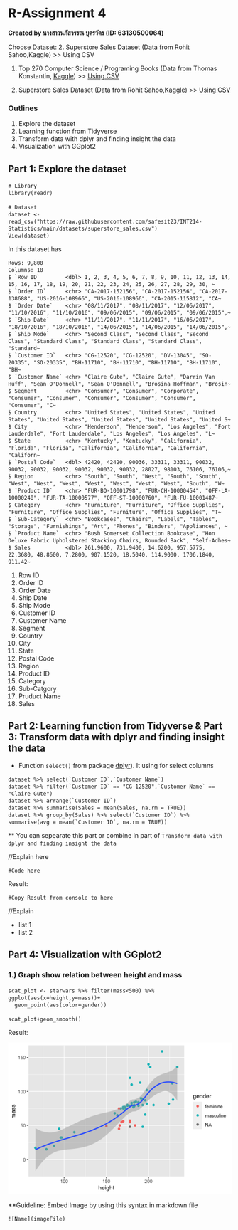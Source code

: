 # R-Assignment 4

**Created by นางสาวนภัสวรรณ บุตรวัตร (ID: 63130500064)**

Choose Dataset: 2. Superstore Sales Dataset (Data from Rohit Sahoo,Kaggle) >> Using CSV

1. Top 270 Computer Science / Programing Books (Data from Thomas Konstantin, [Kaggle](https://www.kaggle.com/thomaskonstantin/top-270-rated-computer-science-programing-books)) >> [Using CSV](https://raw.githubusercontent.com/safesit23/INT214-Statistics/main/datasets/prog_book.csv)

2. Superstore Sales Dataset (Data from Rohit Sahoo,[Kaggle](https://www.kaggle.com/rohitsahoo/sales-forecasting)) >> [Using CSV](https://raw.githubusercontent.com/safesit23/INT214-Statistics/main/datasets/superstore_sales.csv)


### Outlines
1. Explore the dataset
2. Learning function from Tidyverse
3. Transform data with dplyr and finding insight the data
4. Visualization with GGplot2

## Part 1: Explore the dataset

```
# Library
library(readr)

# Dataset
dataset <- read_csv("https://raw.githubusercontent.com/safesit23/INT214-Statistics/main/datasets/superstore_sales.csv")
View(dataset)
```

In this dataset has
```
Rows: 9,800
Columns: 18
$ `Row ID`        <dbl> 1, 2, 3, 4, 5, 6, 7, 8, 9, 10, 11, 12, 13, 14, 15, 16, 17, 18, 19, 20, 21, 22, 23, 24, 25, 26, 27, 28, 29, 30, ~
$ `Order ID`      <chr> "CA-2017-152156", "CA-2017-152156", "CA-2017-138688", "US-2016-108966", "US-2016-108966", "CA-2015-115812", "CA~
$ `Order Date`    <chr> "08/11/2017", "08/11/2017", "12/06/2017", "11/10/2016", "11/10/2016", "09/06/2015", "09/06/2015", "09/06/2015",~
$ `Ship Date`     <chr> "11/11/2017", "11/11/2017", "16/06/2017", "18/10/2016", "18/10/2016", "14/06/2015", "14/06/2015", "14/06/2015",~
$ `Ship Mode`     <chr> "Second Class", "Second Class", "Second Class", "Standard Class", "Standard Class", "Standard Class", "Standard~
$ `Customer ID`   <chr> "CG-12520", "CG-12520", "DV-13045", "SO-20335", "SO-20335", "BH-11710", "BH-11710", "BH-11710", "BH-11710", "BH~
$ `Customer Name` <chr> "Claire Gute", "Claire Gute", "Darrin Van Huff", "Sean O'Donnell", "Sean O'Donnell", "Brosina Hoffman", "Brosin~
$ Segment         <chr> "Consumer", "Consumer", "Corporate", "Consumer", "Consumer", "Consumer", "Consumer", "Consumer", "Consumer", "C~
$ Country         <chr> "United States", "United States", "United States", "United States", "United States", "United States", "United S~
$ City            <chr> "Henderson", "Henderson", "Los Angeles", "Fort Lauderdale", "Fort Lauderdale", "Los Angeles", "Los Angeles", "L~
$ State           <chr> "Kentucky", "Kentucky", "California", "Florida", "Florida", "California", "California", "California", "Californ~
$ `Postal Code`   <dbl> 42420, 42420, 90036, 33311, 33311, 90032, 90032, 90032, 90032, 90032, 90032, 90032, 28027, 98103, 76106, 76106,~
$ Region          <chr> "South", "South", "West", "South", "South", "West", "West", "West", "West", "West", "West", "West", "South", "W~
$ `Product ID`    <chr> "FUR-BO-10001798", "FUR-CH-10000454", "OFF-LA-10000240", "FUR-TA-10000577", "OFF-ST-10000760", "FUR-FU-10001487~
$ Category        <chr> "Furniture", "Furniture", "Office Supplies", "Furniture", "Office Supplies", "Furniture", "Office Supplies", "T~
$ `Sub-Category`  <chr> "Bookcases", "Chairs", "Labels", "Tables", "Storage", "Furnishings", "Art", "Phones", "Binders", "Appliances", ~
$ `Product Name`  <chr> "Bush Somerset Collection Bookcase", "Hon Deluxe Fabric Upholstered Stacking Chairs, Rounded Back", "Self-Adhes~
$ Sales           <dbl> 261.9600, 731.9400, 14.6200, 957.5775, 22.3680, 48.8600, 7.2800, 907.1520, 18.5040, 114.9000, 1706.1840, 911.42~
```
1. Row ID
2. Order ID
3. Order Date
4. Ship Date
5. Ship Mode
6. Customer ID
7. Customer Name
8. Segment
9. Country
10. City
11. State
12. Postal Code
13. Region
14. Product ID
15. Category
16. Sub-Catgory
17. Pruduct Name
18. Sales



## Part 2: Learning function from Tidyverse & Part 3: Transform data with dplyr and finding insight the data

- Function `select()` from package [dplyr](https://dplyr.tidyverse.org/articles/dplyr.html#select-columns-with-select)). It using for select columns

```
dataset %>% select(`Customer ID`,`Customer Name`)
dataset %>% filter(`Customer ID` == "CG-12520",`Customer Name` == "Claire Gute")
dataset %>% arrange(`Customer ID`)
dataset %>% summarise(Sales = mean(Sales, na.rm = TRUE))
dataset %>% group_by(Sales) %>% select(`Customer ID`) %>% summarise(avg = mean(`Customer ID`, na.rm = TRUE))
```
** You can sepearate this part or combine in part of `Transform data with dplyr and finding insight the data`



//Explain here

```
#Code here
```

Result:

```
#Copy Result from console to here
```
//Explain

- list 1
- list 2

## Part 4: Visualization with GGplot2
### 1.) Graph show relation between height and mass
```
scat_plot <- starwars %>% filter(mass<500) %>% ggplot(aes(x=height,y=mass))+
  geom_point(aes(color=gender))

scat_plot+geom_smooth()
```
Result:

![Graph 1](graph1.png)

**Guideline:
Embed Image by using this syntax in markdown file
````
![Name](imageFile)
````
